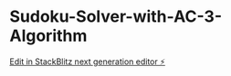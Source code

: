 # Sudoku-Solver-with-AC-3-Algorithm

[Edit in StackBlitz next generation editor ⚡️](https://stackblitz.com/~/github.com/imranalidina/Sudoku-Solver-with-AC-3-Algorithm)